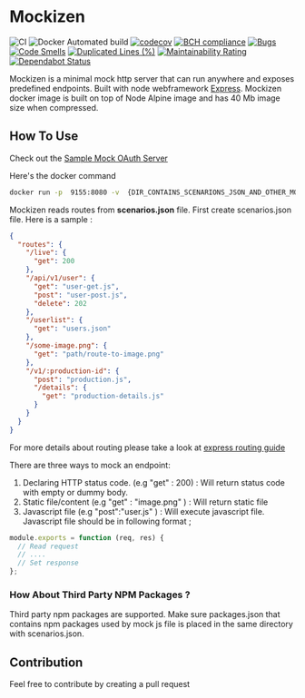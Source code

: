 # Mockizen

![CI](https://github.com/NazmiAltun/mockizen/workflows/CI/badge.svg)
![Docker Automated build](https://img.shields.io/docker/automated/nazmialtun/mockizen?style=plastic)
[![codecov](https://codecov.io/gh/NazmiAltun/mockizen/branch/master/graph/badge.svg)](https://codecov.io/gh/NazmiAltun/mockizen)
[![BCH compliance](https://bettercodehub.com/edge/badge/NazmiAltun/mockizen?branch=master)](https://bettercodehub.com/)
[![Bugs](https://sonarcloud.io/api/project_badges/measure?project=NazmiAltun_mockizen&metric=bugs)](https://sonarcloud.io/dashboard?id=NazmiAltun_mockizen)
[![Code Smells](https://sonarcloud.io/api/project_badges/measure?project=NazmiAltun_mockizen&metric=code_smells)](https://sonarcloud.io/dashboard?id=NazmiAltun_mockizen)
[![Duplicated Lines (%)](https://sonarcloud.io/api/project_badges/measure?project=NazmiAltun_mockizen&metric=duplicated_lines_density)](https://sonarcloud.io/dashboard?id=NazmiAltun_mockizen)
[![Maintainability Rating](https://sonarcloud.io/api/project_badges/measure?project=NazmiAltun_mockizen&metric=sqale_rating)](https://sonarcloud.io/dashboard?id=NazmiAltun_mockizen)
[![Dependabot Status](https://api.dependabot.com/badges/status?host=github&repo=NazmiAltun/mockizen)](https://dependabot.com)

Mockizen is a minimal mock http server that can run anywhere and exposes predefined endpoints. Built with node webframework [Express](https://expressjs.com/).
Mockizen docker image is built on top of Node Alpine image and has 40 Mb image size when compressed.

## How To Use

Check out the [Sample Mock OAuth Server](https://github.com/NazmiAltun/mockizen/tree/master/sample)

Here's the docker command

```sh
docker run -p  9155:8080 -v  {DIR_CONTAINS_SCENARIONS_JSON_AND_OTHER_MOCK_FILES}:/opt/app/mocks nazmialtun/mockizen:latest
```

Mockizen reads routes from **scenarios.json** file. First create scenarios.json file. Here is a sample :

```json
{
  "routes": {
    "/live": {
      "get": 200
    },
    "/api/v1/user": {
      "get": "user-get.js",
      "post": "user-post.js",
      "delete": 202
    },
    "/userlist": {
      "get": "users.json"
    },
    "/some-image.png": {
      "get": "path/route-to-image.png"
    },
    "/v1/:production-id": {
      "post": "production.js",
      "/details": {
        "get": "production-details.js"
      }
    }
  }
}
```

For more details about routing please take a look at [express routing guide](https://expressjs.com/en/guide/routing.html)

There are three ways to mock an endpoint:

1. Declaring HTTP status code. (e.g "get" : 200) : Will return status code with empty or dummy body.
2. Static file/content (e.g "get" : "image.png" ) : Will return static file
3. Javascript file (e.g "post":"user.js" ) : Will execute javascript file. Javascript file should be in following format ;

```js
module.exports = function (req, res) {
  // Read request
  // ....
  // Set response
};
```

### How About Third Party NPM Packages ?

Third party npm packages are supported. Make sure packages.json that contains npm packages used by mock js file is placed in the same directory with scenarios.json.

## Contribution

Feel free to contribute by creating a pull request